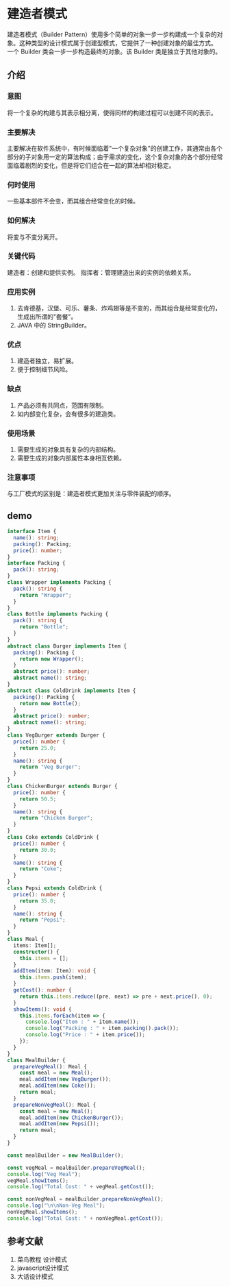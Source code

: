# 建造者模式

建造者模式（Builder Pattern）使用多个简单的对象一步一步构建成一个复杂的对象。这种类型的设计模式属于创建型模式，它提供了一种创建对象的最佳方式。
一个 Builder 类会一步一步构造最终的对象。该 Builder 类是独立于其他对象的。

## 介绍

### 意图

将一个复杂的构建与其表示相分离，使得同样的构建过程可以创建不同的表示。

### 主要解决

主要解决在软件系统中，有时候面临着"一个复杂对象"的创建工作，其通常由各个部分的子对象用一定的算法构成；由于需求的变化，这个复杂对象的各个部分经常面临着剧烈的变化，但是将它们组合在一起的算法却相对稳定。

### 何时使用

一些基本部件不会变，而其组合经常变化的时候。

### 如何解决

将变与不变分离开。

### 关键代码

建造者：创建和提供实例。
指挥者：管理建造出来的实例的依赖关系。

### 应用实例

1. 去肯德基，汉堡、可乐、薯条、炸鸡翅等是不变的，而其组合是经常变化的，生成出所谓的"套餐"。
2. JAVA 中的 StringBuilder。

### 优点

1. 建造者独立，易扩展。
2. 便于控制细节风险。

### 缺点

1. 产品必须有共同点，范围有限制。
2. 如内部变化复杂，会有很多的建造类。

### 使用场景

1. 需要生成的对象具有复杂的内部结构。
2. 需要生成的对象内部属性本身相互依赖。

### 注意事项

与工厂模式的区别是：建造者模式更加关注与零件装配的顺序。

## demo

```ts
interface Item {
  name(): string;
  packing(): Packing;
  price(): number;
}
interface Packing {
  pack(): string;
}
class Wrapper implements Packing {
  pack(): string {
    return "Wrapper";
  }
}
class Bottle implements Packing {
  pack(): string {
    return "Bottle";
  }
}
abstract class Burger implements Item {
  packing(): Packing {
    return new Wrapper();
  }
  abstract price(): number;
  abstract name(): string;
}
abstract class ColdDrink implements Item {
  packing(): Packing {
    return new Bottle();
  }
  abstract price(): number;
  abstract name(): string;
}
class VegBurger extends Burger {
  price(): number {
    return 25.0;
  }
  name(): string {
    return "Veg Burger";
  }
}
class ChickenBurger extends Burger {
  price(): number {
    return 50.5;
  }
  name(): string {
    return "Chicken Burger";
  }
}
class Coke extends ColdDrink {
  price(): number {
    return 30.0;
  }
  name(): string {
    return "Coke";
  }
}
class Pepsi extends ColdDrink {
  price(): number {
    return 35.0;
  }
  name(): string {
    return "Pepsi";
  }
}
class Meal {
  items: Item[];
  constructor() {
    this.items = [];
  }
  addItem(item: Item): void {
    this.items.push(item);
  }
  getCost(): number {
    return this.items.reduce((pre, next) => pre + next.price(), 0);
  }
  showItems(): void {
    this.items.forEach(item => {
      console.log("Item : " + item.name());
      console.log("Packing : " + item.packing().pack());
      console.log("Price : " + item.price());
    });
  }
}
class MealBuilder {
  prepareVegMeal(): Meal {
    const meal = new Meal();
    meal.addItem(new VegBurger());
    meal.addItem(new Coke());
    return meal;
  }
  prepareNonVegMeal(): Meal {
    const meal = new Meal();
    meal.addItem(new ChickenBurger());
    meal.addItem(new Pepsi());
    return meal;
  }
}

const mealBuilder = new MealBuilder();

const vegMeal = mealBuilder.prepareVegMeal();
console.log("Veg Meal");
vegMeal.showItems();
console.log("Total Cost: " + vegMeal.getCost());

const nonVegMeal = mealBuilder.prepareNonVegMeal();
console.log("\n\nNon-Veg Meal");
nonVegMeal.showItems();
console.log("Total Cost: " + nonVegMeal.getCost());
```

## 参考文献

1. 菜鸟教程 设计模式
2. javascript设计模式
3. 大话设计模式
